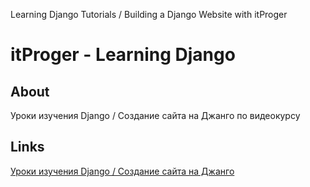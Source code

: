 Learning Django Tutorials / Building a Django Website with itProger 

# itProger - Learning Django

## About
Уроки изучения Django / Создание сайта на Джанго по видеокурсу

## Links
[Уроки изучения Django / Создание сайта на Джанго](https://www.youtube.com/watch?v=L-FyeHQwo4U&list=PLDyJYA6aTY1nZ9fSGcsK4wqeu-xaJksQQ)
